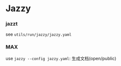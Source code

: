 # Jazzy

### jazzt
see ``utils/run/jazzy/jazzy.yaml``

### MAX
use ``jazzy --config jazzy.yaml``: 生成文档(open/public)